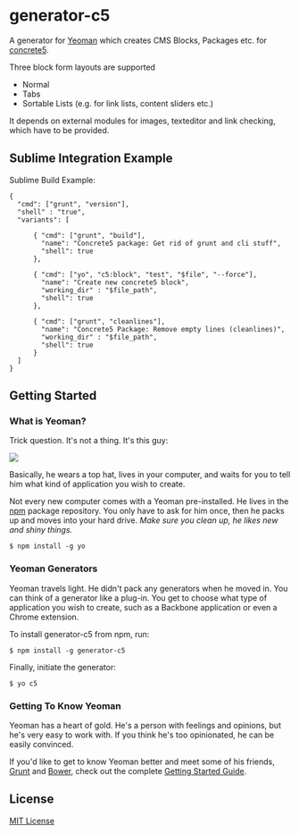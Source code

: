 # generator-c5

A generator for [Yeoman](http://yeoman.io) which creates CMS Blocks, Packages etc. for [concrete5](http://www.concrete5.org/).

Three block form layouts are supported
- Normal
- Tabs
- Sortable Lists (e.g. for link lists, content sliders etc.)

It depends on external modules for images, texteditor and link checking, which have to be provided.

## Sublime Integration Example

Sublime Build Example:
```
{
  "cmd": ["grunt", "version"],
  "shell" : "true",
  "variants": [

      { "cmd": ["grunt", "build"],
        "name": "Concrete5 package: Get rid of grunt and cli stuff",
        "shell": true
      },

      { "cmd": ["yo", "c5:block", "test", "$file", "--force"],
        "name": "Create new concrete5 block",
        "working_dir" : "$file_path",
        "shell": true
      },

      { "cmd": ["grunt", "cleanlines"],
        "name": "Concrete5 Package: Remove empty lines (cleanlines)",
        "working_dir" : "$file_path",
        "shell": true
      }
  ]
}

```

## Getting Started

### What is Yeoman?

Trick question. It's not a thing. It's this guy:

![](http://i.imgur.com/JHaAlBJ.png)

Basically, he wears a top hat, lives in your computer, and waits for you to tell him what kind of application you wish to create.

Not every new computer comes with a Yeoman pre-installed. He lives in the [npm](https://npmjs.org) package repository. You only have to ask for him once, then he packs up and moves into your hard drive. *Make sure you clean up, he likes new and shiny things.*

```
$ npm install -g yo
```

### Yeoman Generators

Yeoman travels light. He didn't pack any generators when he moved in. You can think of a generator like a plug-in. You get to choose what type of application you wish to create, such as a Backbone application or even a Chrome extension.

To install generator-c5 from npm, run:

```
$ npm install -g generator-c5
```

Finally, initiate the generator:

```
$ yo c5
```

### Getting To Know Yeoman

Yeoman has a heart of gold. He's a person with feelings and opinions, but he's very easy to work with. If you think he's too opinionated, he can be easily convinced.

If you'd like to get to know Yeoman better and meet some of his friends, [Grunt](http://gruntjs.com) and [Bower](http://bower.io), check out the complete [Getting Started Guide](https://github.com/yeoman/yeoman/wiki/Getting-Started).


## License

[MIT License](http://en.wikipedia.org/wiki/MIT_License)
